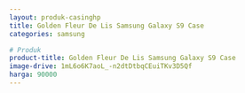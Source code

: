 ```yaml
---
layout: produk-casinghp
title: Golden Fleur De Lis Samsung Galaxy S9 Case
categories: samsung

# Produk
product-title: Golden Fleur De Lis Samsung Galaxy S9 Case
image-drive: 1mL6o6K7aoL_-n2dtDtbqCEuiTKv3D5Qf
harga: 90000
---
```

